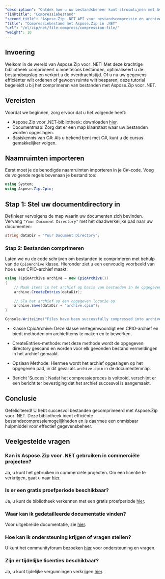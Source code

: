 ```yaml
---
"description": "Ontdek hoe u uw bestandsbeheer kunt stroomlijnen met Aspose.Zip voor .NET. Deze gedetailleerde handleiding begeleidt u door de stappen voor het comprimeren van bestanden."
"linktitle": "Compressiebestand"
"second_title": "Aspose.Zip .NET API voor bestandscompressie en archivering"
"title": "Compressiebestand met Aspose.Zip in .NET"
"url": "/nl/zip/net/file-compress/compression-file/"
"weight": 10
---
```


## Invoering

Welkom in de wereld van Aspose.Zip voor .NET! Met deze krachtige bibliotheek comprimeert u moeiteloos bestanden, optimaliseert u de bestandsopslag en verkort u de overdrachtstijd. Of u nu uw gegevens efficiënter wilt ordenen of gewoon ruimte wilt besparen, deze tutorial begeleidt u bij het comprimeren van bestanden met Aspose.Zip voor .NET.

## Vereisten

Voordat we beginnen, zorg ervoor dat u het volgende heeft:

- Aspose.Zip voor .NET-bibliotheek: downloaden [hier](https://releases.aspose.com/zip/net/).
- Documentmap: Zorg dat er een map klaarstaat waar uw bestanden worden opgeslagen.
- Basiskennis van C#: Als u bekend bent met C#, kunt u de cursus gemakkelijker volgen.

## Naamruimten importeren

Eerst moet je de benodigde naamruimten importeren in je C#-code. Voeg de volgende regels bovenaan je bestand toe:

```csharp
using System;
using Aspose.Zip.Cpio;
```

## Stap 1: Stel uw documentdirectory in

Definieer vervolgens de map waarin uw documenten zich bevinden. Vervang `"Your Document Directory"` met het daadwerkelijke pad naar uw documenten:

```csharp
string dataDir = "Your Document Directory";
```

### Stap 2: Bestanden comprimeren

Laten we nu de code schrijven om bestanden te comprimeren met behulp van de `CpioArchive` klasse. Hieronder ziet u een eenvoudig voorbeeld van hoe u een CPIO-archief maakt:

```csharp
using (CpioArchive archive = new CpioArchive())
{
    // Maak items in het archief op basis van bestanden in de opgegeven directory
    archive.CreateEntries(dataDir);
    
    // Sla het archief op een opgegeven locatie op
    archive.Save(dataDir + "archive.cpio");
}

Console.WriteLine("Files have been successfully compressed into archive.cpio!");
```

- Klasse CpioArchive: Deze klasse vertegenwoordigt een CPIO-archief en biedt methoden om archiefitems te maken en te bewerken.
  
- CreateEntries-methode: met deze methode wordt de opgegeven directory gescand en worden voor elk gevonden bestand vermeldingen in het archief gemaakt.
  
- Opslaan Methode: Hiermee wordt het archief opgeslagen op het opgegeven pad, in dit geval als `archive.cpio` in de documentenmap.
  
- Bericht 'Succes': Nadat het compressieproces is voltooid, verschijnt er een bericht ter bevestiging dat het archief succesvol is aangemaakt.

## Conclusie

Gefeliciteerd! U hebt succesvol bestanden gecomprimeerd met Aspose.Zip voor .NET. Deze bibliotheek biedt efficiënte bestandscompressiemogelijkheden en is daarmee een onmisbaar hulpmiddel voor effectief gegevensbeheer.

## Veelgestelde vragen

### Kan ik Aspose.Zip voor .NET gebruiken in commerciële projecten?
Ja, u kunt het gebruiken in commerciële projecten. Om een licentie te verkrijgen, gaat u naar [hier](https://purchase.conholdate.com/buy).

### Is er een gratis proefperiode beschikbaar?
Ja, u kunt de bibliotheek verkennen met een gratis proefperiode [hier](https://releases.aspose.com/).

### Waar kan ik gedetailleerde documentatie vinden?
Voor uitgebreide documentatie, zie [hier](https://reference.aspose.com/zip/net/).

### Hoe kan ik ondersteuning krijgen of vragen stellen?
U kunt het communityforum bezoeken [hier](https://forum.aspose.com/c/zip/37) voor ondersteuning en vragen.

### Zijn er tijdelijke licenties beschikbaar?
Ja, u kunt tijdelijke vergunningen verkrijgen [hier](https://purchase.conholdate.com/temporary-license/).